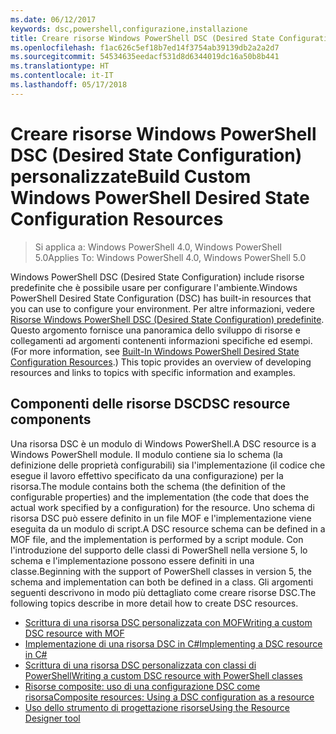 ```yaml
---
ms.date: 06/12/2017
keywords: dsc,powershell,configurazione,installazione
title: Creare risorse Windows PowerShell DSC (Desired State Configuration) personalizzate
ms.openlocfilehash: f1ac626c5ef18b7ed14f3754ab39139db2a2a2d7
ms.sourcegitcommit: 54534635eedacf531d8d6344019dc16a50b8b441
ms.translationtype: HT
ms.contentlocale: it-IT
ms.lasthandoff: 05/17/2018
---
```

# <a name="build-custom-windows-powershell-desired-state-configuration-resources"></a><span data-ttu-id="1fd1c-103">Creare risorse Windows PowerShell DSC (Desired State Configuration) personalizzate</span><span class="sxs-lookup"><span data-stu-id="1fd1c-103">Build Custom Windows PowerShell Desired State Configuration Resources</span></span>

> <span data-ttu-id="1fd1c-104">Si applica a: Windows PowerShell 4.0, Windows PowerShell 5.0</span><span class="sxs-lookup"><span data-stu-id="1fd1c-104">Applies To: Windows PowerShell 4.0, Windows PowerShell 5.0</span></span>

<span data-ttu-id="1fd1c-105">Windows PowerShell DSC (Desired State Configuration) include risorse predefinite che è possibile usare per configurare l'ambiente.</span><span class="sxs-lookup"><span data-stu-id="1fd1c-105">Windows PowerShell Desired State Configuration (DSC) has built-in resources that you can use to configure your environment.</span></span> <span data-ttu-id="1fd1c-106">Per altre informazioni, vedere [Risorse Windows PowerShell DSC (Desired State Configuration) predefinite](builtInResource.md). Questo argomento fornisce una panoramica dello sviluppo di risorse e collegamenti ad argomenti contenenti informazioni specifiche ed esempi.</span><span class="sxs-lookup"><span data-stu-id="1fd1c-106">(For more information, see [Built-In Windows PowerShell Desired State Configuration Resources](builtInResource.md).) This topic provides an overview of developing resources and links to topics with specific information and examples.</span></span>

## <a name="dsc-resource-components"></a><span data-ttu-id="1fd1c-107">Componenti delle risorse DSC</span><span class="sxs-lookup"><span data-stu-id="1fd1c-107">DSC resource components</span></span>

<span data-ttu-id="1fd1c-108">Una risorsa DSC è un modulo di Windows PowerShell.</span><span class="sxs-lookup"><span data-stu-id="1fd1c-108">A DSC resource is a Windows PowerShell module.</span></span> <span data-ttu-id="1fd1c-109">Il modulo contiene sia lo schema (la definizione delle proprietà configurabili) sia l'implementazione (il codice che esegue il lavoro effettivo specificato da una configurazione) per la risorsa.</span><span class="sxs-lookup"><span data-stu-id="1fd1c-109">The module contains both the schema (the definition of the configurable properties) and the implementation (the code that does the actual work specified by a configuration) for the resource.</span></span> <span data-ttu-id="1fd1c-110">Uno schema di risorsa DSC può essere definito in un file MOF e l'implementazione viene eseguita da un modulo di script.</span><span class="sxs-lookup"><span data-stu-id="1fd1c-110">A DSC resource schema can be defined in a MOF file, and the implementation is performed by a script module.</span></span> <span data-ttu-id="1fd1c-111">Con l'introduzione del supporto delle classi di PowerShell nella versione 5, lo schema e l'implementazione possono essere definiti in una classe.</span><span class="sxs-lookup"><span data-stu-id="1fd1c-111">Beginning with the support of PowerShell classes in version 5, the schema and implementation can both be defined in a class.</span></span> <span data-ttu-id="1fd1c-112">Gli argomenti seguenti descrivono in modo più dettagliato come creare risorse DSC.</span><span class="sxs-lookup"><span data-stu-id="1fd1c-112">The following topics describe in more detail how to create DSC resources.</span></span>

* [<span data-ttu-id="1fd1c-113">Scrittura di una risorsa DSC personalizzata con MOF</span><span class="sxs-lookup"><span data-stu-id="1fd1c-113">Writing a custom DSC resource with MOF</span></span>](authoringResourceMOF.md)
* [<span data-ttu-id="1fd1c-114">Implementazione di una risorsa DSC in C#</span><span class="sxs-lookup"><span data-stu-id="1fd1c-114">Implementing a DSC resource in C#</span></span>](authoringResourceMofCS.md)
* [<span data-ttu-id="1fd1c-115">Scrittura di una risorsa DSC personalizzata con classi di PowerShell</span><span class="sxs-lookup"><span data-stu-id="1fd1c-115">Writing a custom DSC resource with PowerShell classes</span></span>](authoringResourceClass.md)
* [<span data-ttu-id="1fd1c-116">Risorse composite: uso di una configurazione DSC come risorsa</span><span class="sxs-lookup"><span data-stu-id="1fd1c-116">Composite resources: Using a DSC configuration as a resource</span></span>](authoringResourceComposite.md)
* [<span data-ttu-id="1fd1c-117">Uso dello strumento di progettazione risorse</span><span class="sxs-lookup"><span data-stu-id="1fd1c-117">Using the Resource Designer tool</span></span>](authoringResourceMofDesigner.md)